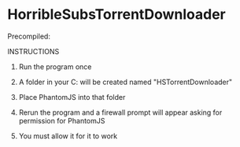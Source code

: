 # HorribleSubsTorrentDownloader

Precompiled:

INSTRUCTIONS

1. Run the program once

2. A folder in your C: will be created named "HSTorrentDownloader"

3. Place PhantomJS into that folder

4. Rerun the program and a firewall prompt will appear asking for permission for PhantomJS

5. You must allow it for it to work

